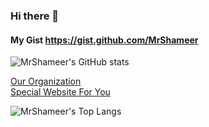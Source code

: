 ### Hi there 👋

#### My Gist https://gist.github.com/MrShameer
![MrShameer's GitHub stats](https://github-readme-stats.vercel.app/api?username=MrShameer&show_icons=true&theme=onedark&hide_border=false)

[Our Organization](github.com/lepak-xyz)
<br>
[Special Website For You](foryou.lepak.xyz)
<!--
![Statistic MrShameer](https://github-readme-stats.vercel.app/api?username=MrShameer&show_icons=true&theme=onedark&hide_border=false&locale=my)
-->
![MrShameer's Top Langs](https://github-readme-stats.vercel.app/api/top-langs/?username=MrShameer&langs_count=10&layout=compact)
<!--
![Bahasa Digunakan MrShameer](https://github-readme-stats.vercel.app/api/top-langs/?username=MrShameer&langs_count=10&layout=compact&locale=my)
-->
